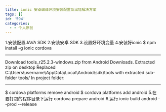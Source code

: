 ```yaml
---
title: ionic 安卓编译环境安装配置及出错解决方案
tags: []
id: '594'
categories:
  - - 个人原创
---
```


1.安装配置JAVA SDK 2.安装安卓 SDK 3.设置好环境变量 4.安装好ionic $ npm install -g ionic cordova

* * *

Download tools\_r25.2.3-windows.zip from Android Downloads. Extracted zip on desktop Replaced C:\\Users\\username\\AppData\\Local\\Android\\sdk\\tools with extracted sub-folder tools/ In project folder:

* * *

$ cordova platforms remove android $ cordova platforms add android 5.在要打包的程序目录下运行 cordova prepare android 6.运行 ionic build android --prod --release
